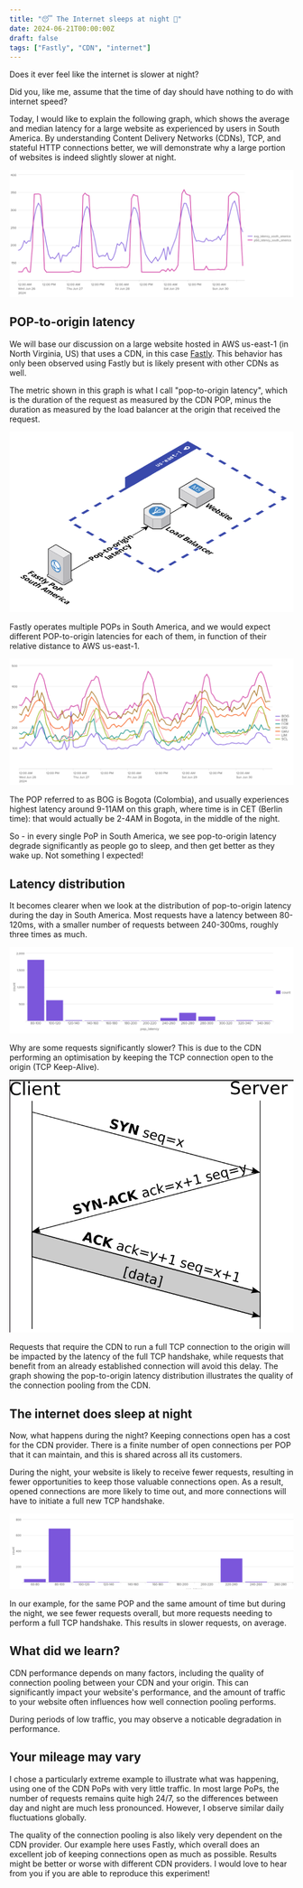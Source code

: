```yaml
---
title: "😴 The Internet sleeps at night 🌙"
date: 2024-06-21T00:00:00Z
draft: false
tags: ["Fastly", "CDN", "internet"]
---
```

Does it ever feel like the internet is slower at night?

Did you, like me, assume that the time of day should have nothing to do
with internet speed?

Today, I would like to explain the following graph, which shows the average
and median latency for a large website as experienced by users in South
America. By understanding Content Delivery Networks (CDNs), TCP, and stateful
HTTP connections better, we will demonstrate why a large portion of websites
is indeed slightly slower at night.

![POP to origin latency, South America](/assets/latency_south_america_light.png "Average and Median Latency from South America (ms)")


## POP-to-origin latency

We will base our discussion on a large website hosted in AWS us-east-1 (in North
Virginia, US) that uses a CDN, in this case [Fastly](https://www.fastly.com).
This behavior has only been observed using Fastly but is likely present with
other CDNs as well.

The metric shown in this graph is what I call "pop-to-origin latency", which is the
duration of the request as measured by the CDN POP, minus the duration as measured by
the load balancer at the origin that received the request.

![POP to origin latency](/assets/pop-to-origin-latency.png "Pop to origin latency")

Fastly operates multiple POPs in South America, and we would expect different
POP-to-origin latencies for each of them, in function of their relative distance
to AWS us-east-1.

![Average POP-to-origin latency by POP](/assets/pop-to-origin-latency-by-pop.png "Average POP-to-origin latency by POP in South America (ms)")


The POP referred to as BOG is Bogota (Colombia), and usually experiences highest latency
around 9-11AM on this graph, where time is in CET (Berlin time): that would
 actually be 2-4AM in Bogota, in the middle of the night.

So - in every single PoP in South America, we see pop-to-origin latency degrade
significantly as people go to sleep, and then get better as they wake up. Not
something I expected!


## Latency distribution

It becomes clearer when we look at the distribution of pop-to-origin latency during
the day in South America. Most requests have a latency between 80-120ms, with a smaller
number of requests between 240-300ms, roughly three times as much.

![POP-to-origin latency distribution for BOG (day, ms)](/assets/pop-to-origin-latency-distribution.png "POP-to-origin latency distribution for the POP BOG (day, ms)")

Why are some requests significantly slower? This is due to the CDN performing an
optimisation by keeping the TCP connection open to the origin (TCP Keep-Alive).

![TCP connection (Wikipedia, CC-BY-SA-3.0-migrated)](/assets/tcp-handshake.png "TCP connection (Wikipedia, CC-BY-SA-3.0-migrated)")

Requests that require the CDN to run a full TCP connection to the origin will be
impacted by the latency of the full TCP handshake, while requests that benefit
from an already established connection will avoid this delay. The graph showing
the pop-to-origin latency distribution illustrates the quality of the connection
pooling from the CDN.

## The internet does sleep at night

Now, what happens during the night? Keeping connections open has a cost for the
CDN provider. There is a finite number of open connections per POP that it can
maintain, and this is shared across all its customers.

During the night, your website is likely to receive fewer requests, resulting
in fewer opportunities to keep those valuable connections open. As a result,
opened connections are more likely to time out, and more connections will have
to initiate a full new TCP handshake.

![POP-to-origin latency distribution for BOG (night, ms)](/assets/pop-to-origin-latency-distribution-night.png "POP-to-origin latency distribution for the POP BOG (night, ms)")

In our example, for the same POP and the same amount of time but during the
night, we see fewer requests overall, but more requests needing to perform a
full TCP handshake. This results in slower requests, on average.

## What did we learn?

CDN performance depends on many factors, including the quality of connection
pooling between your CDN and your origin. This can significantly impact your
website's performance, and the amount of traffic to your website often
influences how well connection pooling performs.

During periods of low traffic, you may observe a noticable degradation
in performance.

## Your mileage may vary

I chose a particularly extreme example to illustrate what was happening, using
one of the CDN PoPs with very little traffic. In most large PoPs, the number
of requests remains quite high 24/7, so the differences between day and night
are much less pronounced. However, I observe similar daily fluctuations
globally.

The quality of the connection pooling is also likely very dependent on the
CDN provider. Our example here uses Fastly, which overall does an excellent
job of keeping connections open as much as possible. Results might be better
or worse with different CDN providers. I would love to hear from you if you
are able to reproduce this experiment!
